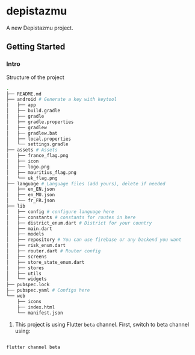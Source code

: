 # depistazmu

A new Depistazmu project.

## Getting Started

### Intro

Structure of the project
```bash
.
├── README.md
├── android # Generate a key with keytool
│   ├── app
│   ├── build.gradle
│   ├── gradle
│   ├── gradle.properties
│   ├── gradlew
│   ├── gradlew.bat
│   ├── local.properties
│   └── settings.gradle
├── assets # Assets
│   ├── france_flag.png
│   ├── icon
│   ├── logo.png
│   ├── mauritius_flag.png
│   └── uk_flag.png
├── language # Language files (add yours), delete if needed
│   ├── en_EN.json
│   ├── en_MU.json
│   └── fr_FR.json
├── lib
│   ├── config # configure language here
│   ├── constants # constants for routes in here
│   ├── district_enum.dart # District for your country
│   ├── main.dart
│   ├── models
│   ├── repository # You can use firebase or any backend you want
│   ├── risk_enum.dart
│   ├── router.dart # Router config
│   ├── screens
│   ├── store_state_enum.dart
│   ├── stores
│   ├── utils
│   └── widgets
├── pubspec.lock
├── pubspec.yaml # Configs here
└── web
    ├── icons
    ├── index.html
    └── manifest.json

```

1. This project is using Flutter `beta` channel. First, switch to beta channel using:

```bash

flutter channel beta

```

